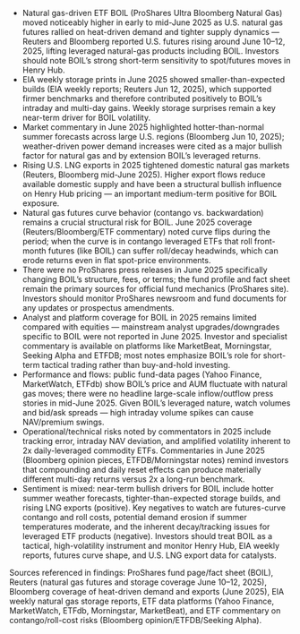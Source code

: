 - Natural gas-driven ETF BOIL (ProShares Ultra Bloomberg Natural Gas) moved noticeably higher in early to mid-June 2025 as U.S. natural gas futures rallied on heat-driven demand and tighter supply dynamics — Reuters and Bloomberg reported U.S. futures rising around June 10–12, 2025, lifting leveraged natural-gas products including BOIL. Investors should note BOIL’s strong short-term sensitivity to spot/futures moves in Henry Hub.
- EIA weekly storage prints in June 2025 showed smaller-than-expected builds (EIA weekly reports; Reuters Jun 12, 2025), which supported firmer benchmarks and therefore contributed positively to BOIL’s intraday and multi-day gains. Weekly storage surprises remain a key near-term driver for BOIL volatility.
- Market commentary in June 2025 highlighted hotter-than-normal summer forecasts across large U.S. regions (Bloomberg Jun 10, 2025); weather-driven power demand increases were cited as a major bullish factor for natural gas and by extension BOIL’s leveraged returns.
- Rising U.S. LNG exports in 2025 tightened domestic natural gas markets (Reuters, Bloomberg mid-June 2025). Higher export flows reduce available domestic supply and have been a structural bullish influence on Henry Hub pricing — an important medium-term positive for BOIL exposure.
- Natural gas futures curve behavior (contango vs. backwardation) remains a crucial structural risk for BOIL. June 2025 coverage (Reuters/Bloomberg/ETF commentary) noted curve flips during the period; when the curve is in contango leveraged ETFs that roll front-month futures (like BOIL) can suffer roll/decay headwinds, which can erode returns even in flat spot-price environments.
- There were no ProShares press releases in June 2025 specifically changing BOIL’s structure, fees, or terms; the fund profile and fact sheet remain the primary sources for official fund mechanics (ProShares site). Investors should monitor ProShares newsroom and fund documents for any updates or prospectus amendments.
- Analyst and platform coverage for BOIL in 2025 remains limited compared with equities — mainstream analyst upgrades/downgrades specific to BOIL were not reported in June 2025. Investor and specialist commentary is available on platforms like MarketBeat, Morningstar, Seeking Alpha and ETFDB; most notes emphasize BOIL’s role for short-term tactical trading rather than buy-and-hold investing.
- Performance and flows: public fund-data pages (Yahoo Finance, MarketWatch, ETFdb) show BOIL’s price and AUM fluctuate with natural gas moves; there were no headline large-scale inflow/outflow press stories in mid-June 2025. Given BOIL’s leveraged nature, watch volumes and bid/ask spreads — high intraday volume spikes can cause NAV/premium swings.
- Operational/technical risks noted by commentators in 2025 include tracking error, intraday NAV deviation, and amplified volatility inherent to 2x daily-leveraged commodity ETFs. Commentaries in June 2025 (Bloomberg opinion pieces, ETFDB/Morningstar notes) remind investors that compounding and daily reset effects can produce materially different multi-day returns versus 2x a long-run benchmark.
- Sentiment is mixed: near-term bullish drivers for BOIL include hotter summer weather forecasts, tighter-than-expected storage builds, and rising LNG exports (positive). Key negatives to watch are futures-curve contango and roll costs, potential demand erosion if summer temperatures moderate, and the inherent decay/tracking issues for leveraged ETF products (negative). Investors should treat BOIL as a tactical, high-volatility instrument and monitor Henry Hub, EIA weekly reports, futures curve shape, and U.S. LNG export data for catalysts.

Sources referenced in findings: ProShares fund page/fact sheet (BOIL), Reuters (natural gas futures and storage coverage June 10–12, 2025), Bloomberg coverage of heat-driven demand and exports (June 2025), EIA weekly natural gas storage reports, ETF data platforms (Yahoo Finance, MarketWatch, ETFdb, Morningstar, MarketBeat), and ETF commentary on contango/roll-cost risks (Bloomberg opinion/ETFDB/Seeking Alpha).